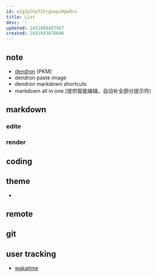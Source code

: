 ```yaml
---
id: e2g3plhp72trgnopu0pw9ru
title: List
desc: ''
updated: 1691068497907
created: 1691043076606
---
```


## note
- [dendron](https://www.dendron.so/) (PKM)
- dendron paste image
- dendron markdown shortcuts
- markdown all in one (提供智能编辑，自动补全部分提示符)

## markdown
### edite

### render

## coding

## theme
- 

## remote

## git

## user tracking
- [wakatime](https://wakatime.com/vs-code)

